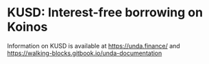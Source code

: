 # KUSD: Interest-free borrowing on Koinos

Information on KUSD is available at https://unda.finance/ and https://walking-blocks.gitbook.io/unda-documentation



